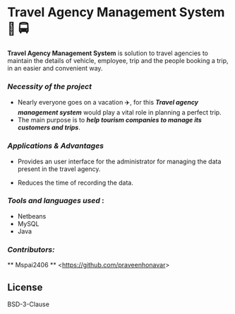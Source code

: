 # **Travel Agency Management System** :blue_car: :oncoming_bus:

 **Travel Agency Management System** is solution to travel agencies to maintain the details of vehicle, employee, trip and the people booking a trip, in an easier and convenient way.


### ***Necessity of the project***

- Nearly everyone goes on a vacation :airplane:, for this ***Travel agency management system*** would play a vital role in planning a perfect trip.
- The main purpose is to ***help tourism companies to manage its customers and trips***.


 ### ***Applications & Advantages***

 - Provides an user interface for the administrator for managing the data present in the  travel agency.

 - Reduces the time of recording the data.
 
### ***Tools and languages used*** :

- Netbeans 
- MySQL
- Java

### ***Contributors:***

** Mspai2406 ** &lt;https://github.com/praveenhonavar&gt; 



## License
BSD-3-Clause


